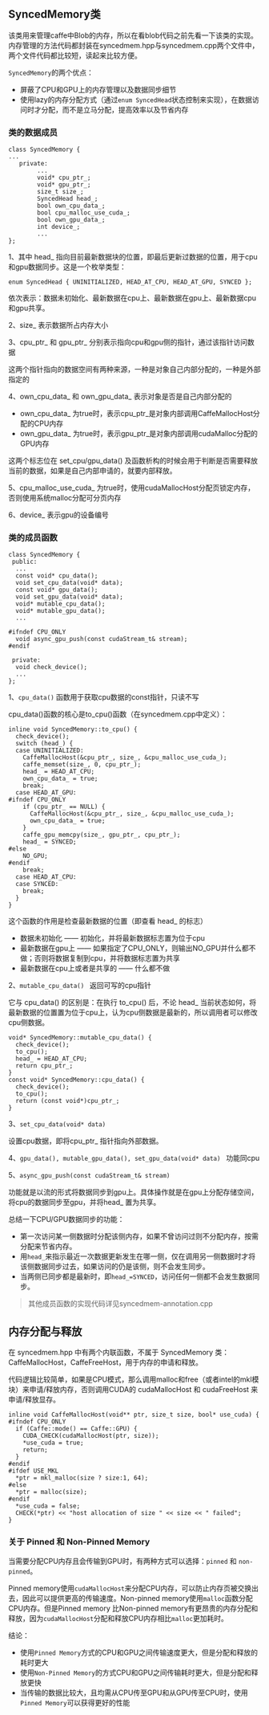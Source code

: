## SyncedMemory类

该类用来管理caffe中Blob的内存，所以在看blob代码之前先看一下该类的实现。内存管理的方法代码都封装在syncedmem.hpp与syncedmem.cpp两个文件中，两个文件代码都比较短，读起来比较方便。

`SyncedMemory`的两个优点：

- 屏蔽了CPU和GPU上的内存管理以及数据同步细节
- 使用lazy的内存分配方式（通过`enum SyncedHead`状态控制来实现），在数据访问时才分配，而不是立马分配，提高效率以及节省内存

### 类的数据成员

```
class SyncedMemory {
...
   private:
        ...
        void* cpu_ptr_;
        void* gpu_ptr_;
        size_t size_;  
        SyncedHead head_;
        bool own_cpu_data_;
        bool cpu_malloc_use_cuda_;
        bool own_gpu_data_;
        int device_;
        ...
};

```

1、其中 head_ 指向目前最新数据块的位置，即最后更新过数据的位置，用于cpu和gpu数据同步。这是一个枚举类型：

```
enum SyncedHead { UNINITIALIZED, HEAD_AT_CPU, HEAD_AT_GPU, SYNCED };
```

依次表示：数据未初始化、最新数据在cpu上、最新数据在gpu上、最新数据cpu和gpu共享。

2、size_ 表示数据所占内存大小

3、cpu_ptr_ 和 gpu_ptr_ 分别表示指向cpu和gpu侧的指针，通过该指针访问数据

这两个指针指向的数据空间有两种来源，一种是对象自己内部分配的，一种是外部指定的

4、own_cpu_data_ 和 own_gpu_data_ 表示对象是否是自己内部分配的

- own_cpu_data_ 为true时，表示cpu_ptr_是对象内部调用CaffeMallocHost分配的CPU内存
- own_gpu_data_ 为true时，表示gpu_ptr_是对象内部调用cudaMalloc分配的GPU内存

这两个标志位在 set_cpu/gpu_data() 及函数析构的时候会用于判断是否需要释放当前的数据，如果是自己内部申请的，就要内部释放。

5、cpu_malloc_use_cuda_ 为true时，使用cudaMallocHost分配页锁定内存，否则使用系统malloc分配可分页内存

6、device_ 表示gpu的设备编号

### 类的成员函数

```
class SyncedMemory {
 public:
  ...
  const void* cpu_data();
  void set_cpu_data(void* data);
  const void* gpu_data();
  void set_gpu_data(void* data);
  void* mutable_cpu_data();
  void* mutable_gpu_data();
  ...

#ifndef CPU_ONLY
  void async_gpu_push(const cudaStream_t& stream);
#endif

 private:
  void check_device();
  ...
};
```

1、`cpu_data()` 函数用于获取cpu数据的const指针，只读不写

cpu_data()函数的核心是to_cpu()函数（在syncedmem.cpp中定义）：

```
inline void SyncedMemory::to_cpu() {
  check_device();
  switch (head_) {
  case UNINITIALIZED:
    CaffeMallocHost(&cpu_ptr_, size_, &cpu_malloc_use_cuda_);
    caffe_memset(size_, 0, cpu_ptr_);
    head_ = HEAD_AT_CPU;
    own_cpu_data_ = true;
    break;
  case HEAD_AT_GPU:
#ifndef CPU_ONLY
    if (cpu_ptr_ == NULL) {
      CaffeMallocHost(&cpu_ptr_, size_, &cpu_malloc_use_cuda_);
      own_cpu_data_ = true;
    }
    caffe_gpu_memcpy(size_, gpu_ptr_, cpu_ptr_);
    head_ = SYNCED;
#else
    NO_GPU;
#endif
    break;
  case HEAD_AT_CPU:
  case SYNCED:
    break;
  }
}
```

这个函数的作用是检查最新数据的位置（即查看 head_ 的标志）

- 数据未初始化 —— 初始化，并将最新数据标志置为位于cpu
- 最新数据在gpu上 —— 如果指定了CPU_ONLY，则输出NO_GPU并什么都不做；否则将数据复制到cpu，并将数据标志置为共享
- 最新数据在cpu上或者是共享的 —— 什么都不做

2、`mutable_cpu_data() ` 返回可写的cpu指针

它与 cpu_data() 的区别是：在执行 to_cpu() 后，不论 head_ 当前状态如何，将最新数据的位置置为位于cpu上，认为cpu侧数据是最新的，所以调用者可以修改cpu侧数据。

```
void* SyncedMemory::mutable_cpu_data() {
  check_device();
  to_cpu();
  head_ = HEAD_AT_CPU;
  return cpu_ptr_;
}
const void* SyncedMemory::cpu_data() {
  check_device();
  to_cpu();
  return (const void*)cpu_ptr_;
}
```

3、`set_cpu_data(void* data)`

设置cpu数据，即将cpu_ptr_ 指针指向外部数据。

4、`gpu_data(), mutable_gpu_data(), set_gpu_data(void* data) ` 功能同cpu

5、`async_gpu_push(const cudaStream_t& stream)`

功能就是以流的形式将数据同步到gpu上。具体操作就是在gpu上分配存储空间，将cpu的数据同步至gpu，并将head_ 置为共享。

总结一下CPU/GPU数据同步的功能：

- 第一次访问某一侧数据时分配该侧内存，如果不曾访问过则不分配内存，按需分配来节省内存。
- 用`head_`来指示最近一次数据更新发生在哪一侧，仅在调用另一侧数据时才将该侧数据同步过去，如果访问的仍是该侧，则不会发生同步。
- 当两侧已同步都是最新时，即`head_=SYNCED`，访问任何一侧都不会发生数据同步。

> 其他成员函数的实现代码详见syncedmem-annotation.cpp

## 内存分配与释放

在 syncedmem.hpp 中有两个内联函数，不属于 SyncedMemory 类：CaffeMallocHost，CaffeFreeHost，用于内存的申请和释放。

代码逻辑比较简单，如果是CPU模式，那么调用malloc和free（或者intel的mkl模块）来申请/释放内存，否则调用CUDA的 cudaMallocHost 和 cudaFreeHost 来申请/释放显存。

```
inline void CaffeMallocHost(void** ptr, size_t size, bool* use_cuda) {
#ifndef CPU_ONLY
  if (Caffe::mode() == Caffe::GPU) {
    CUDA_CHECK(cudaMallocHost(ptr, size));
    *use_cuda = true;
    return;
  }
#endif
#ifdef USE_MKL
  *ptr = mkl_malloc(size ? size:1, 64);
#else
  *ptr = malloc(size);
#endif
  *use_cuda = false;
  CHECK(*ptr) << "host allocation of size " << size << " failed";
}
```

### 关于 Pinned 和 Non-Pinned Memory

当需要分配CPU内存且会传输到GPU时，有两种方式可以选择：`pinned` 和 `non-pinned`。

Pinned memory使用`cudaMallocHost`来分配CPU内存，可以防止内存页被交换出去，因此可以提供更高的传输速度。Non-pinned memory使用`malloc`函数分配CPU内存。但是Pinned memory 比Non-pinned memory有更昂贵的内存分配和释放，因为`cudaMallocHost`分配和释放CPU内存相比`malloc`更加耗时。

结论：

- 使用`Pinned Memory`方式的CPU和GPU之间传输速度更大，但是分配和释放的耗时更大
- 使用`Non-Pinned Memory`的方式CPU和GPU之间传输耗时更大，但是分配和释放更快
- 当传输的数据比较大，且均需从CPU传至GPU和从GPU传至CPU时，使用`Pinned Memory`可以获得更好的性能